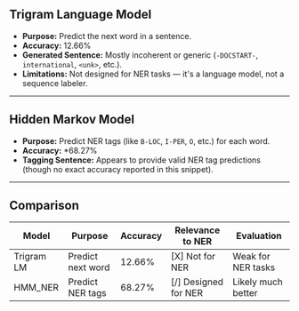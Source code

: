 ## Trigram Language Model

- **Purpose:** Predict the next word in a sentence.
- **Accuracy:** 12.66%
- **Generated Sentence:** Mostly incoherent or generic (`-DOCSTART-`, `international`, `<unk>`, etc.).
- **Limitations:** Not designed for NER tasks — it's a language model, not a sequence labeler.

---

## Hidden Markov Model 

- **Purpose:** Predict NER tags (like `B-LOC`, `I-PER`, `O`, etc.) for each word.
- **Accuracy:** *68.27%
- **Tagging Sentence:** Appears to provide valid NER tag predictions (though no exact accuracy reported in this snippet).

---

## Comparison

| Model        | Purpose            | Accuracy      | Relevance to NER     | Evaluation             |
|--------------|--------------------|---------------|-----------------------|-------------------------|
| Trigram LM   | Predict next word  | 12.66%        | [X] Not for NER         | Weak for NER tasks      |
| HMM_NER      | Predict NER tags   | 68.27%        | [/] Designed for NER    | Likely much better      |
